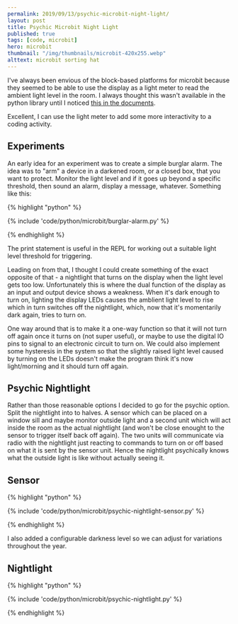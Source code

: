 ```yaml
---
permalink: 2019/09/13/psychic-microbit-night-light/
layout: post
title: Psychic Microbit Night Light
published: true
tags: [code, microbit]
hero: microbit
thumbnail: "/img/thumbnails/microbit-420x255.webp"
alttext: microbit sorting hat
---
```


I've always been envious of the block-based platforms for microbit because they seemed to be able to use the display
as a light meter to read the ambient light level in the room. I always thought this wasn't available in the python
library until I noticed <a href="https://microbit-micropython.readthedocs.io/en/latest/display.html?#microbit.display.read_light_level">this in the documents</a>.

Excellent, I can use the light meter to add some more interactivity to a coding activity.

## Experiments

An early idea for an experiment was to create a simple burglar alarm. The idea was to "arm" a device in a darkened room, or
a closed box, that you want to protect. Monitor the light level and if it goes up beyond a specific threshold, then sound an
alarm, display a message, whatever. Something like this:

{% highlight "python" %}

{% include 'code/python/microbit/burglar-alarm.py' %}

{% endhighlight %}

The print statement is useful in the REPL for working out a suitable light level threshold for triggering.

Leading on from that, I thought I could create something of the exact opposite of that - a nightlight that turns on the display
when the light level gets too low. Unfortunately this is where the dual function of the display as an input and output device
shows a weakness. When it's dark enough to turn on, lighting the display LEDs causes the amblient light level to rise which
in turn switches off the nightlight, which, now that it's momentarily dark again, tries to turn on.

One way around that is to make it a one-way function so that it will not turn off again once it turns on (not super useful), or
maybe to use the digital IO pins to signal to an electronic circuit to turn on. We could also implement some hysteresis in the
system so that the slightly raised light level caused by turning on the LEDs doesn't make the program think it's now light/morning
and it should turn off again.

## Psychic Nightlight

Rather than those reasonable options I decided to go for the psychic option. Split the nightlight into to halves. A sensor which can be
placed on a window sill and maybe monitor outside light and a second unit which will act inside the room as the actual nightlight
(and won't be close enought to the sensor to trigger itself back off again). The two units will communicate via radio with the
nightlight just reacting to commands to turn on or off based on what it is sent by the sensor unit. Hence the nightlight psychically
knows what the outside light is like without actually seeing it.

## Sensor

{% highlight "python" %}

{% include 'code/python/microbit/psychic-nightlight-sensor.py' %}

{% endhighlight %}

I also added a configurable darkness level so we can adjust for variations throughout the year.

## Nightlight

{% highlight "python" %}

{% include 'code/python/microbit/psychic-nightlight.py' %}

{% endhighlight %}
